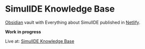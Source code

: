 # SimulIDE Knowledge Base

[Obsidian](https://obsidian.md/) vault with Everything about SimulIDE published in [Netlify](https://www.netlify.com/).

**Work in progress**


Live at: [SimulIDE Knowledge Base](https://simulidedocs.netlify.app/)
